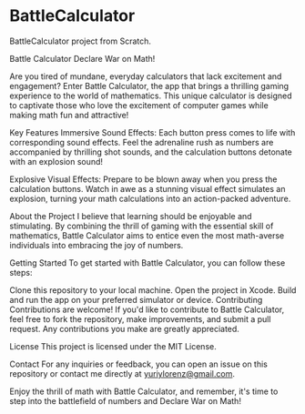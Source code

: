 # BattleCalculator
BattleCalculator project from Scratch. 

Battle Calculator
Declare War on Math!

Are you tired of mundane, everyday calculators that lack excitement and engagement? Enter Battle Calculator, the app that brings a thrilling gaming experience to the world of mathematics. This unique calculator is designed to captivate those who love the excitement of computer games while making math fun and attractive!

Key Features
Immersive Sound Effects: Each button press comes to life with corresponding sound effects. Feel the adrenaline rush as numbers are accompanied by thrilling shot sounds, and the calculation buttons detonate with an explosion sound!

Explosive Visual Effects: Prepare to be blown away when you press the calculation buttons. Watch in awe as a stunning visual effect simulates an explosion, turning your math calculations into an action-packed adventure.

About the Project
I believe that learning should be enjoyable and stimulating. By combining the thrill of gaming with the essential skill of mathematics, Battle Calculator aims to entice even the most math-averse individuals into embracing the joy of numbers.

Getting Started
To get started with Battle Calculator, you can follow these steps:

Clone this repository to your local machine.
Open the project in Xcode.
Build and run the app on your preferred simulator or device.
Contributing
Contributions are welcome! If you'd like to contribute to Battle Calculator, feel free to fork the repository, make improvements, and submit a pull request. Any contributions you make are greatly appreciated.

License
This project is licensed under the MIT License.

Contact
For any inquiries or feedback, you can open an issue on this repository or contact me directly at yuriylorenz@gmail.com.

Enjoy the thrill of math with Battle Calculator, and remember, it's time to step into the battlefield of numbers and Declare War on Math!
